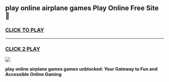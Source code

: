 
## play online airplane games Play Online Free Site 👋
<h3>
<a href="https://download.freeplayer.one?title=play_online_airplane_games&ref=21F">CLICK TO PLAY</a></h3>
<hr>

<h3>
<a href="https://download.freeplayer.one?title=play_online_airplane_games&ref=21F">CLICK 2 PLAY</a>
  
</h3>

<a href="https://download.freeplayer.one?title=play_online_airplane_games&ref=21F"><img src="https://cdnb.artstation.com/p/assets/images/images/032/539/853/original/anto-thomas-button-gif.gif"></a>


**play online airplane games games unblocked: Your Gateway to Fun and Accessible Online Gaming**
